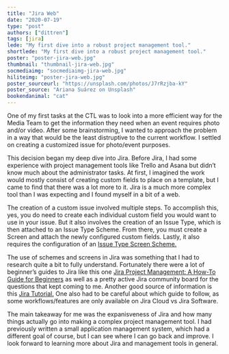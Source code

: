```yaml
---
title: "Jira Web"
date: "2020-07-19"
type: "post"
authors: ["dittren"]
tags: [jira]
lede: "My first dive into a robust project management tool."
shortlede: "My first dive into a robust project management tool."
poster: "poster-jira-web.jpg"
thumbnail: "thumbnail-jira-web.jpg"
socmediaimg: "socmediaimg-jira-web.jpg"
hiliteimg: "poster-jira-web.jpg"
poster_sourceurl: "https://unsplash.com/photos/J7rRzjba-kY"
poster_source: "Ariana Suárez on Unsplash"
bookendanimal: "cat"
---
```


One of my first tasks at the CTL was to look into a more efficient way for the
Media Team to get the information they need when an event requires photo
and/or video. After some brainstorming, I wanted to approach the problem in a
way that would be the least distruptive to the current workflow. I settled on
creating a customized issue for photo/event purposes.

This decision began my deep dive into Jira. Before Jira, I had some experience
with project management tools like Trello and Asana but didn’t know much about
the administrator tasks. At first, I imagined the work would mostly consist of
creating custom fields to place on a template, but I came to find that there was
a lot more to it. Jira is a much more complex tool than I was expecting and I
found myself in a bit of a web.

The creation of a custom issue involved multiple steps. To accomplish this, yes,
you do need to create each individual custom field you would want to use in
your issue. But it also involves the creation of an Issue Type, which is then
attached to an Issue Type Scheme. From there, you must create a Screen and
attach the newly configured custom fields. Lastly, it also requires the
configuration of an [Issue Type Screen Scheme.](https://confluence.atlassian.com/adminjiracloud/associating-screen-and-issue-operation-mappings-with-an-issue-type-776636504.html#:~:text=Hence%2C%20an%20issue%20type%20screen,default%20issue%20type%20screen%20scheme.)

The use of schemes and screens in Jira was something that I had to research
quite a bit to fully understand. Fortunately there were a lot of beginner’s
guides to Jira like this one [Jira Project Management: A How-To Guide for Beginners](https://blog.hubstaff.com/jira-project-management-guide-beginners/) as well as a pretty active Jira community board for the
questions that kept coming to me. Another good source of information is this [Jira Tutorial.](https://www.tutorialspoint.com/jira/) One also had to be careful about which guide
to follow, as some workflows/features are only available on Jira Cloud vs Jira
Software.

The main takeaway for me was the expanisveness of Jira and how many things
actually go into making a complex project management tool. I had previously
written a small application management system, which had a different goal of
course, but I can see where I can go back and improve. I look forward to
learning more about Jira and management tools in general.
